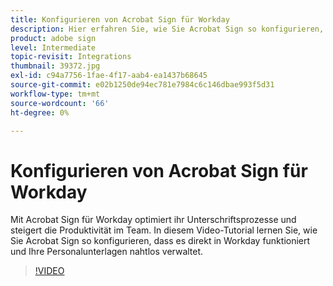 ```yaml
---
title: Konfigurieren von Acrobat Sign für Workday
description: Hier erfahren Sie, wie Sie Acrobat Sign so konfigurieren, dass es direkt in Workday funktioniert, um all Ihre Personalunterlagen nahtlos zu verwalten.
product: adobe sign
level: Intermediate
topic-revisit: Integrations
thumbnail: 39372.jpg
exl-id: c94a7756-1fae-4f17-aab4-ea1437b68645
source-git-commit: e02b1250de94ec781e7984c6c146dbae993f5d31
workflow-type: tm+mt
source-wordcount: '66'
ht-degree: 0%

---
```


# Konfigurieren von Acrobat Sign für Workday

Mit Acrobat Sign für Workday optimiert ihr Unterschriftsprozesse und steigert die Produktivität im Team. In diesem Video-Tutorial lernen Sie, wie Sie Acrobat Sign so konfigurieren, dass es direkt in Workday funktioniert und Ihre Personalunterlagen nahtlos verwaltet.

>[!VIDEO](https://video.tv.adobe.com/v/39372?hidetitle=true)

